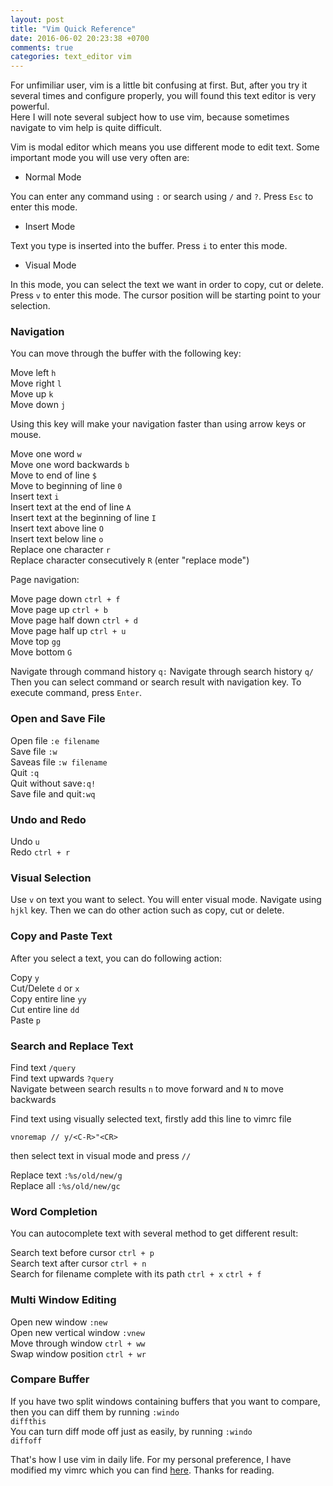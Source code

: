 ```yaml
---
layout: post
title: "Vim Quick Reference"
date: 2016-06-02 20:23:38 +0700
comments: true
categories: text_editor vim
---
```

For unfimiliar user, vim is a little bit confusing at first. But,
after you try it several times and configure properly, you will found this text
editor is very powerful.  
Here I will note several subject how to use vim, because sometimes navigate to
vim help is quite difficult.

Vim is modal editor which means you use different mode to edit text. Some
important mode you will use very often are:

* Normal Mode

You can enter any command using <code>:</code> or search using <code>/</code>
and <code>?</code>. Press <code>Esc</code> to enter this mode.

* Insert Mode

Text you type is inserted into the buffer. Press <code>i</code> to enter this
mode.

* Visual Mode

In this mode, you can select the text we want in order to copy, cut or delete.
Press <code>v</code> to enter this mode. The cursor position will be starting
point to your selection.  

### Navigation

You can move through the buffer with the following key:

Move left <code>h</code>   
Move right <code>l</code>   
Move up <code>k</code>   
Move down <code>j</code>   

Using this key will make your navigation faster than using arrow keys or mouse.

Move one word <code>w</code>  
Move one word backwards <code>b</code>  
Move to end of line <code>$</code>  
Move to beginning of line <code>0</code>  
Insert text <code>i</code>  
Insert text at the end of line <code>A</code>  
Insert text at the beginning of line <code>I</code>  
Insert text above line <code>O</code>  
Insert text below line <code>o</code>  
Replace one character <code>r</code>  
Replace character consecutively <code>R</code> (enter "replace mode")

Page navigation:

Move page down <code>ctrl + f</code>  
Move page up <code>ctrl + b</code>  
Move page half down <code>ctrl + d</code>  
Move page half up <code>ctrl + u</code>  
Move top <code>gg</code>  
Move bottom <code>G</code>  

Navigate through command history <code>q:</code>
Navigate through search history <code>q/</code>
Then you can select command or search result with navigation key. To execute
command, press <code>Enter</code>.

### Open and Save File

Open file <code>:e filename</code>  
Save file <code>:w</code>  
Saveas file <code>:w filename</code>  
Quit <code>:q</code>  
Quit without save<code>:q!</code>  
Save file and quit<code>:wq</code>  

### Undo and Redo

Undo <code>u</code>  
Redo <code>ctrl + r</code>  

### Visual Selection

Use <code>v</code> on text you want to select. You will enter visual mode.
Navigate using <code>hjkl</code> key. Then we can do other action such as copy,
cut or delete.

### Copy and Paste Text

After you select a text, you can do following action:

Copy <code>y</code>  
Cut/Delete <code>d</code> or <code>x</code>  
Copy entire line <code>yy</code>  
Cut entire line <code>dd</code>  
Paste <code>p</code>  

### Search and Replace Text

Find text <code>/query</code>  
Find text upwards <code>?query</code>  
Navigate between search results <code>n</code> to move forward and
<code>N</code> to move backwards   

Find text using visually selected text, firstly add this line to vimrc file

	vnoremap // y/<C-R>"<CR>

then select text in visual mode and press <code>//</code>  

Replace text <code>:%s/old/new/g</code>  
Replace all <code>:%s/old/new/gc</code>  

### Word Completion

You can autocomplete text with several method to get different result:

Search text before cursor <code>ctrl + p</code>  
Search text after cursor <code>ctrl + n</code>  
Search for filename complete with its path <code>ctrl + x</code>
<code>ctrl + f</code>  

### Multi Window Editing

Open new window <code>:new</code>  
Open new vertical window <code>:vnew</code>  
Move through window <code>ctrl + w</code><code>w</code>  
Swap window position <code>ctrl + w</code><code>r</code>  

### Compare Buffer

If you have two split windows containing buffers that you want to compare, then
you can diff them by running <code>:windo diffthis</code>  
You can turn diff mode off just as easily, by running <code>:windo diffoff
</code>

That's how I use vim in daily life.
For my personal preference, I have modified my vimrc which you can find 
[here](/blog/2016/06/03/my-vim-configuration).
Thanks for reading.
